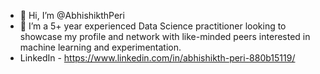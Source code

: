 - 👋 Hi, I’m @AbhishikthPeri
- 💞️ I’m a 5+ year experienced Data Science practitioner looking to showcase my profile and network with like-minded peers interested in machine learning and experimentation.
- LinkedIn - https://www.linkedin.com/in/abhishikth-peri-880b15119/

<!---
AbhishikthPeri/AbhishikthPeri is a ✨ special ✨ repository because its `README.md` (this file) appears on your GitHub profile.
You can click the Preview link to take a look at your changes.
--->
